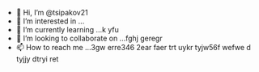 - 👋 Hi, I’m @tsipakov21
- 👀 I’m interested in ...
- 🌱 I’m currently learning ...k yfu
- 💞️ I’m looking to collaborate on ...fghj geregr
- 📫 How to reach me ...3gw erre346 2ear faer trt uykr tyjw56f wefwe
d tyjjy dtryi ret
<!---hxfghrths rt554
tsipakov21/tsipakov21 is a ✨ special ✨ repository because its `README.md` (this file) appears on your GitHub profile.
You can click the Preview link to take a look at your changes.
--->
